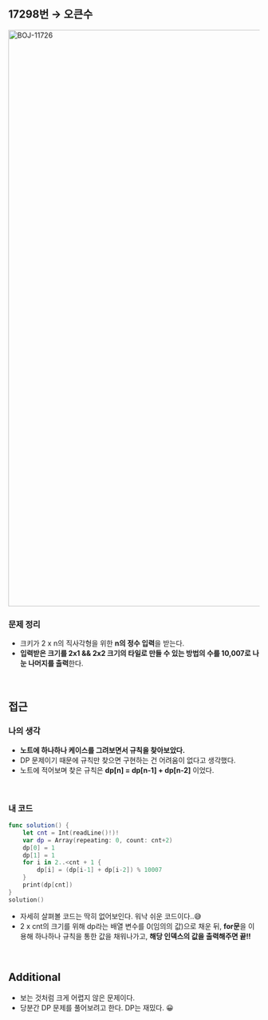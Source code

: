 ## 17298번 → 오큰수
<img width="1153" alt="BOJ-11726" src="https://user-images.githubusercontent.com/64394744/152722743-2427803d-1807-4989-8853-56ff03abb9c8.png">
</br>

### 문제 정리
* 크키가 2 x n의 직사각형을 위한 **n의 정수 입력**을 받는다.
* **입력받은 크기를 2x1 && 2x2 크기의 타일로 만들 수 있는 방법의 수를 10,007로 나눈 나머지를 출력**한다. 
</br>

## 접근

### 나의 생각 
* **노트에 하나하나 케이스를 그려보면서 규칙을 찾아보았다.**
* DP 문제이기 때문에 규칙만 찾으면 구현하는 건 어려움이 없다고 생각했다.
* 노트에 적어보며 찾은 규칙은 **dp[n] = dp[n-1] + dp[n-2]** 이었다. 
</br>

### 내 코드
```swift
func solution() {
    let cnt = Int(readLine()!)!
    var dp = Array(repeating: 0, count: cnt+2)
    dp[0] = 1
    dp[1] = 1
    for i in 2..<cnt + 1 {
        dp[i] = (dp[i-1] + dp[i-2]) % 10007
    }
    print(dp[cnt])
}
solution()
```
- 자세히 살펴볼 코드는 딱히 없어보인다. 워낙 쉬운 코드이다..😅
- 2 x cnt의 크기를 위해 dp라는 배열 변수를 0(임의의 값)으로 채운 뒤, **for문**을 이용해 하나하나 규칙을 통한 값을 채워나가고, **해당 인덱스의 값을 출력해주면 끝!!** 
</br>



## Additional
- 보는 것처럼 크게 어렵지 않은 문제이다.
- 당분간 DP 문제를 풀어보려고 한다. DP는 재밌다. 😀

